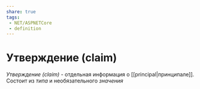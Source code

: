 ```yaml
---
share: true
tags:
 - NET/ASPNETCore
 - definition
---
```

# Утверждение (claim)
*Утверждение (claim)* - отдельная информация о [[principal|принципале]]. Состоит из *типа* и необязательного *значения*